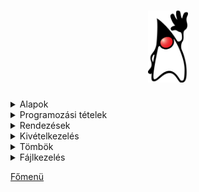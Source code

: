 <h1 align="center">
<img src="../.pictures/Duke.png" width="64" alt="java logo"/>
</h1>

<details>
<summary>Alapok</summary>

- [Típusok](java/alapok/tipusok.md)
- [OPERÁTOROK -> műveletvégző "jelek"](java/alapok/operatorok.md)
- [Számítások](java/alapok/szamitasok.md)
- [Véletlen számok generálása](java/alapok/veletlen-szamok.md)
- [Kiírás, beolvasás](java/alapok/kiiras-beolvasas.md)
- [Elágazások](java/alapok/elagazasok.md)
- [Ciklusok](java/alapok/ciklusok.md)

</details>

<details>
<summary>Programozási tételek</summary>

- [Eldöntés](java/programozasi-tetelek/eldontes.md)
- [Kiválasztás](java/programozasi-tetelek/kivalasztas.md)
- [Kiválogatás](java/programozasi-tetelek/kivalogatas.md)
- [Maximum kiválasztás](java/programozasi-tetelek/maximum-kivalasztas.md)
- [Minimum kiválasztás](java/programozasi-tetelek/minimum-kivalasztas.md)
- [Megszámlálás](java/programozasi-tetelek/megszamlalas.md)
- [Metszet](java/programozasi-tetelek/metszet.md)
- [Összegzés](java/programozasi-tetelek/osszegzes.md)
- [Unio](java/programozasi-tetelek/unio.md)

</details>

<details>
<summary>Rendezések</summary>

- [Buborék rendezés](java/rendezesek/buborek-rendezes.md)
- [Egyszerű cserés rendezés](java/rendezesek/egyszeru-cseres-rendezes.md)
- [Minimum kiválasztásos rendezés](java/rendezesek/minimum-kivalasztasos-rendezes.md)

</details>

<details>
<summary>Kivételkezelés</summary>

- [Kivételkezelés](java/kivetelkezeles/kivetelkezeles.md)

</details>

<details>
<summary>Tömbök</summary>

- [Tömb](java/tombok/tomb.md)
- [Mátrix](java/tombok/matrix.md)

</details>

<details>
<summary>Fájlkezelés</summary>

- [Olvasás](java/fajlkezeles/olvasas.md)
- [Darabolás](java/fajlkezeles/darabolas.md)
- [Írás](java/fajlkezeles/iras.md)
- [Írás 2](java/fajlkezeles/iras2.md)

</details>

[Főmenü](../README.md)
